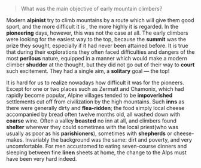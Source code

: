 > What was the main objective of early mountain climbers?



Modern **alpinist** try to climb mountains by a route which will give them good sport, and the more difficult it is , the more highly it is regarded. In the **pioneering** days, however, this was not the case at all. The early climbers were looking for the easiest way to the top, because the **summit** was the prize they sought, especially if it had never been attained before. It is true that during their explorations they often faced difficulties and dangers of the most **perilous** nature, equipped in a manner which would make a modern climber **shudder** at the thought, but they did not go out of their way to **court** such excitement. They had a single aim, a **solitary** goal — the top!



It is hard for us to realize nowadays how difficult it was for the pioneers. Except for one or two places such as Zermatt and Chamonix, which had rapidly become popular, Alpine villages tended to be **impoverished** settlements cut off from civilization by the high mountains. Such **inns** as there were generally dirty and **flea-ridden**; the food simply local cheese accompanied by bread often twelve months old, all washed down with **coarse** wine. Often a valley **boasted** no inn at all, and climbers found **shelter** wherever they could sometimes with the local priest(who was usually as poor as his **parishioners**), sometimes with **shepherds** or cheese-makes. Invariably the background was the same: dirt and poverty, and very uncomfortable. For men accustomed to eating seven-course dinners and sleeping between fine **linen** sheets at home, the change to the Alps must have been very hard indeed.

